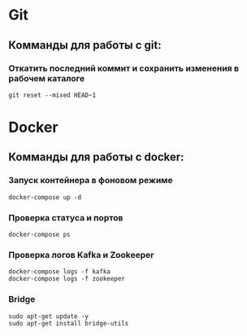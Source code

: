 # Git

## Комманды для работы с git:

### Откатить последний коммит и сохранить изменения в рабочем каталоге
```
git reset --mixed HEAD~1
```

# Docker

## Комманды для работы с docker:

### Запуск контейнера в фоновом режиме
```
docker-compose up -d
```

### Проверка статуса и портов
```
docker-compose ps
```

### Проверка логов Kafka и Zookeeper
```
docker-compose logs -f kafka
docker-compose logs -f zookeeper
```

### Bridge
```
sudo apt-get update -y
sudo apt-get install bridge-utils
```


